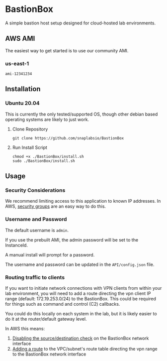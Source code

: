 # BastionBox

A simple bastion host setup designed for cloud-hosted lab environments.

## AWS AMI

The easiest way to get started is to use our community AMI.

### us-east-1

`ami-12341234`

## Installation

### Ubuntu 20.04

This is currently the only tested/supported OS, though other debian based operating systems are likely to just work.

1. Clone Repository

    ```text
    git clone https://github.com/snaplabsio/BastionBox
    ```

2. Run Install Script

    ```text
    chmod +x ./BastionBox/install.sh
    sudo ./BastionBox/install.sh
    ```

## Usage

### Security Considerations

We recommend limiting access to this application to known IP addresses. In AWS, [security groups](https://docs.aws.amazon.com/vpc/latest/userguide/VPC_SecurityGroups.html#CreatingSecurityGroups) are an easy way to do this.

### Username and Password

The default username is `admin`.

If you use the prebuilt AMI, the admin password will be set to the InstanceId.

A manual install will prompt for a password.

The username and password can be updated in the `API/config.json` file.

### Routing traffic to clients

If you want to initiate network connections with VPN clients from within your lab environment, you will need to add a route directing the vpn client IP range (default: 172.19.253.0/24) to the BastionBox. This could be required for things such as command and control (C2) callbacks.

You could do this locally on each system in the lab, but it is likely easier to do it at the router/default gateway level.

In AWS this means:

1. [Disabling the source/destination check](https://docs.aws.amazon.com/AWSEC2/latest/UserGuide/using-eni.html#modify-source-dest-check) on the BastionBox network interface
2. [Adding a route](https://docs.aws.amazon.com/vpc/latest/userguide/WorkWithRouteTables.html#AddRemoveRoutes) to the VPC/subnet's route table directing the vpn range to the BastionBox network interface
